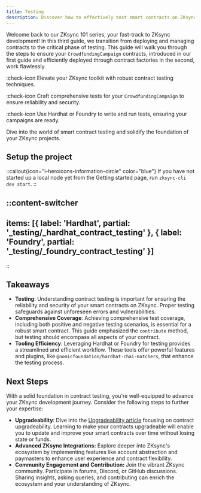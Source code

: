 ```yaml
---
title: Testing
description: Discover how to effectively test smart contracts on ZKsync Era ecosystem.
---
```


Welcome back to our ZKsync 101 series, your fast-track to ZKsync development! In this
third guide, we transition from deploying and managing contracts to the critical phase
of testing. This guide will walk you through the steps to ensure your `CrowdfundingCampaign`
contracts, introduced in our first guide and efficiently deployed through contract factories
in the second, work flawlessly.

:check-icon Elevate your ZKsync toolkit with robust contract testing techniques.

:check-icon Craft comprehensive tests for your `CrowdfundingCampaign` to ensure reliability and security.

:check-icon Use Hardhat or Foundry to write and run tests, ensuring your campaigns are ready.

Dive into the world of smart contract testing and solidify the foundation of your ZKsync projects.

## Setup the project

::callout{icon="i-heroicons-information-circle" color="blue"}
If you have not started up a local node yet from the Getting started page, run `zksync-cli dev start`.
::

::content-switcher
---
items: [{
  label: 'Hardhat',
  partial: '_testing/_hardhat_contract_testing'
}, {
  label: 'Foundry',
  partial: '_testing/_foundry_contract_testing'
}]
---
::

## Takeaways

- **Testing**: Understanding contract testing is important for ensuring the reliability and security of your smart contracts
on ZKsync. Proper testing safeguards against unforeseen errors and vulnerabilities.
- **Comprehensive Coverage**: Achieving comprehensive test coverage, including both positive and negative testing
scenarios, is essential for a robust smart contract. This guide emphasized the `contribute` method,
but testing should encompass all aspects of your contract.
- **Tooling Efficiency**: Leveraging Hardhat or Foundry for testing provides a streamlined and efficient workflow.
These tools offer powerful features and plugins, like `@nomicfoundation/hardhat-chai-matchers`,
that enhance the testing process.

## Next Steps

With a solid foundation in contract testing, you're well-equipped to advance your ZKsync
development journey. Consider the following steps to further your expertise:

- **Upgradeability**: Dive into the [Upgradeability article](/build/start-coding/zksync-101/upgrading) focusing on contract upgradeability.
Learning to make your contracts upgradeable will enable you to update and improve your smart contracts
over time without losing state or funds.
- **Advanced ZKsync Integrations:** Explore deeper into ZKsync's ecosystem by
implementing features like account abstraction and paymasters to enhance user
experience and contract flexibility.
- **Community Engagement and Contribution:** Join the vibrant ZKsync community.
Participate in forums, Discord, or GitHub discussions. Sharing insights, asking queries,
and contributing can enrich the ecosystem and your understanding of ZKsync.
